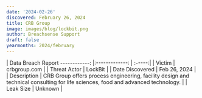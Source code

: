 ```yaml
---
date: '2024-02-26'
discovered: February 26, 2024
title: CRB Group
image: images/blog/lockbit.png
author: Breachsense Support
draft: false
yearmonths: 2024/february
---
```



| Data Breach Report
------------:     |:-------------:    | :-----:|
| Victim      | crbgroup.com      | 
| Threat Actor      | LockBit      | 
| Date Discovered      | Feb 26, 2024      | 
| Description      | CRB Group offers process engineering, facility design and technical consulting for life sciences, food and advanced technology.      | 
| Leak Size      | Unknown      | 

